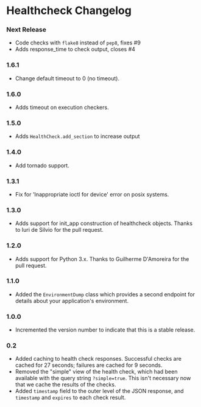 # Healthcheck Changelog

### Next Release

* Code checks with ``flake8`` instead of ``pep8``, fixes #9
* Adds response_time to check output, closes #4

### 1.6.1
- Change default timeout to 0 (no timeout).

### 1.6.0
- Adds timeout on execution checkers.

### 1.5.0
- Adds `HealthCheck.add_section` to increase output

### 1.4.0
- Add tornado support.

### 1.3.1
- Fix for 'Inappropriate ioctl for device' error on posix systems.

### 1.3.0
- Adds support for init_app construction of healthcheck objects. Thanks to
  Iuri de Silvio for the pull request.

### 1.2.0
- Adds support for Python 3.x. Thanks to Guilherme D'Amoreira for the pull
request.

### 1.1.0
- Added the `EnvironmentDump` class which provides a second endpoint for
details about your application's environment.

### 1.0.0
- Incremented the version number to indicate that this is a stable release.

### 0.2
- Added caching to health check responses. Successful checks are cached for 27
seconds; failures are cached for 9 seconds.
- Removed the "simple" view of the health check, which had been available with
the query string `?simple=true`. This isn't necessary now that we cache the
results of the checks.
- Added `timestamp` field to the outer level of the JSON response, and
`timestamp` and `expires` to each check result.
